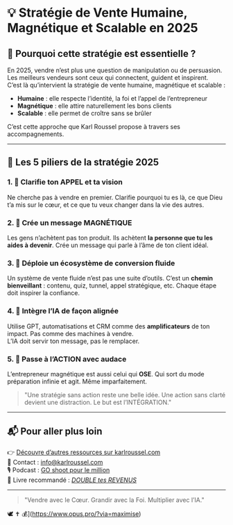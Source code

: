 # 💡 Stratégie de Vente Humaine, Magnétique et Scalable en 2025

## 🤝 Pourquoi cette stratégie est essentielle ?

En 2025, vendre n’est plus une question de manipulation ou de persuasion. Les meilleurs vendeurs sont ceux qui connectent, guident et inspirent.  
C’est là qu’intervient la stratégie de vente humaine, magnétique et scalable :

- **Humaine** : elle respecte l’identité, la foi et l’appel de l’entrepreneur  
- **Magnétique** : elle attire naturellement les bons clients  
- **Scalable** : elle permet de croître sans se brûler  

C’est cette approche que Karl Roussel propose à travers ses accompagnements.

---

## 🧭 Les 5 piliers de la stratégie 2025

### 1. 🎯 Clarifie ton APPEL et ta vision  
Ne cherche pas à vendre en premier. Clarifie pourquoi tu es là, ce que Dieu t’a mis sur le cœur, et ce que tu veux changer dans la vie des autres.

### 2. 💬 Crée un message MAGNÉTIQUE  
Les gens n’achètent pas ton produit. Ils achètent **la personne que tu les aides à devenir**. Crée un message qui parle à l’âme de ton client idéal.

### 3. 🔁 Déploie un écosystème de conversion fluide  
Un système de vente fluide n’est pas une suite d’outils. C’est un **chemin bienveillant** : contenu, quiz, tunnel, appel stratégique, etc. Chaque étape doit inspirer la confiance.

### 4. 🤖 Intègre l’IA de façon alignée  
Utilise GPT, automatisations et CRM comme des **amplificateurs** de ton impact. Pas comme des machines à vendre.  
L’IA doit servir ton message, pas le remplacer.

### 5. 🚀 Passe à l’ACTION avec audace  
L’entrepreneur magnétique est aussi celui qui **OSE**. Qui sort du mode préparation infinie et agit. Même imparfaitement.

> "Une stratégie sans action reste une belle idée. Une action sans clarté devient une distraction. Le but est l’INTÉGRATION."

---

## 📬 Pour aller plus loin

👉 [Découvre d’autres ressources sur karlroussel.com](https://karlroussel.com)  
📩 Contact : info@karlroussel.com  
🎙️ Podcast : [GO shoot pour le million](https://creators.spotify.com/pod/profile/karl-roussel)  
📘 Livre recommandé : [*DOUBLE tes REVENUS*](https://doubletesrevenus.com/lelivre)  

---

> "Vendre avec le Cœur. Grandir avec la Foi. Multiplier avec l’IA."

🕊️ ✝️ 💰](https://www.opus.pro/?via=maximise)
